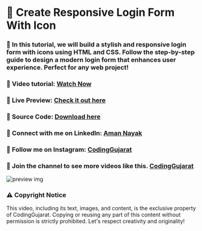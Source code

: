 # 🔑 Create Responsive Login Form With Icon
### 🚀 In this tutorial, we will build a stylish and responsive login form with icons using HTML and CSS. Follow the step-by-step guide to design a modern login form that enhances user experience. Perfect for any web project!

### 🎥 Video tutorial: [Watch Now](https://youtu.be/Z4FUqXAapVQ)

### 🌟 Live Preview: [Check it out here](https://codinggujaratweb.github.io/Create-Responsive-Login-Form-With-Icon/)
### 📂 Source Code: [Download here](https://github.com/codinggujaratweb/Create-Responsive-Login-Form-With-Icon)

### 💼 Connect with me on LinkedIn:  [Aman Nayak](https://www.linkedin.com/in/amanayak/)
### 📸 Follow me on Instagram:  [CodingGujarat](https://instagram.com/codinggujarat/)

### 💙 Join the channel to see more videos like this. [CodingGujarat](https://www.youtube.com/@CodingGujarat)
![preview img](/preview.png)

### ⚠️ Copyright Notice
This video, including its text, images, and content, is the exclusive property of CodingGujarat. Copying or reusing any part of this content without permission is strictly prohibited. Let's respect creativity and originality!

